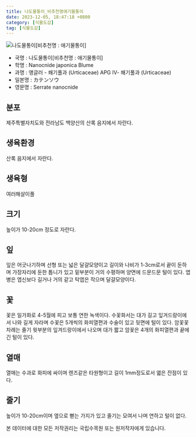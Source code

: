 ```yaml
---
title: 나도물통이_비추천명애기물통이
date: 2023-12-05, 18:47:18 +0800
category: [식물도감]
tag: [식물도감]
---
```




![나도물통이[비추천명 : 애기물통이]](http://www.nature.go.kr/fileUpload/plants/basic/Urticaceae/Nanocnide/15421/1_th2.JPG)
- 국명 : 나도물통이[비추천명 : 애기물통이]
- 학명 : Nanocnide japonica Blume
- 과명 : 앵글러 - 쐐기풀과 (Urticaceae) APG Ⅳ- 쐐기풀과 (Urticaceae)
- 일본명 : カテンソウ
- 영문명 : Serrate nanocnide


## 분포
제주특별자치도와 전라남도 백양산의 산록 음지에서 자란다.
## 생육환경
산록 음지에서 자란다.
## 생육형
여러해살이풀 
## 크기
높이가 10-20cm 정도로 자란다.
## 잎
잎은 어긋나기하며 선형 또는 넓은 달걀모양이고 길이와 나비가 1-3cm로서 끝이 둔하며 가장자리에 둔한 톱니가 있고 밑부분이 거의 수평하며 양면에 드문드문 털이 있다. 엽병은 엽신보다 길거나 거의 같고 탁엽은 작으며 달걀모양이다.
## 꽃
꽃은 일가화로 4-5월에 피고 보통 연한 녹색이다. 수꽃화서는 대가 길고 잎겨드랑이에서 나와 길게 자라며 수꽃은 5개씩의 화피열편과 수술이 있고 뒷면에 털이 있다. 암꽃꽃차례는 줄기 윗부분의 잎겨드랑이에서 나오며 대가 짧고 암꽃은 4개의 화피열편과 끝에 긴 털이 있다.
## 열매
열매는 수과로 화피에 싸이며 렌즈같은 타원형이고 길이 1mm정도로서 엷은 잔점이 있다.
## 줄기
높이가 10-20cm이며 옆으로 뻗는 가지가 있고 줄기는 모여서 나며 연하고 털이 없다.






본 데이터에 대한 모든 저작권리는 국립수목원 또는 원저작자에게 있습니다.
